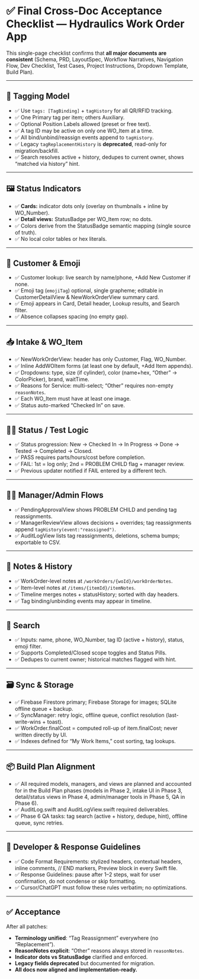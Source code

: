 # ✅ Final Cross-Doc Acceptance Checklist — Hydraulics Work Order App

This single-page checklist confirms that **all major documents are consistent** (Schema, PRD, LayoutSpec, Workflow Narratives, Navigation Flow, Dev Checklist, Test Cases, Project Instructions, Dropdown Template, Build Plan).

---

## 🔄 Tagging Model
- ✅ Use `tags: [TagBinding]` + `tagHistory` for all QR/RFID tracking.  
- ✅ One Primary tag per item; others Auxiliary.  
- ✅ Optional Position Labels allowed (preset or free text).  
- ✅ A tag ID may be active on only one WO_Item at a time.  
- ✅ All bind/unbind/reassign events append to `tagHistory`.  
- ✅ Legacy `tagReplacementHistory` is **deprecated**, read-only for migration/backfill.  
- ✅ Search resolves active + history, dedupes to current owner, shows “matched via history” hint.

---

## 🖼️ Status Indicators
- ✅ **Cards:** indicator dots only (overlay on thumbnails + inline by WO_Number).  
- ✅ **Detail views:** StatusBadge per WO_Item row; no dots.  
- ✅ Colors derive from the StatusBadge semantic mapping (single source of truth).  
- ✅ No local color tables or hex literals.  

---

## 👤 Customer & Emoji
- ✅ Customer lookup: live search by name/phone, +Add New Customer if none.  
- ✅ Emoji tag (`emojiTag`) optional, single grapheme; editable in CustomerDetailView & NewWorkOrderView summary card.  
- ✅ Emoji appears in Card, Detail header, Lookup results, and Search filter.  
- ✅ Absence collapses spacing (no empty gap).  

---

## 📥 Intake & WO_Item
- ✅ NewWorkOrderView: header has only Customer, Flag, WO_Number.  
- ✅ Inline AddWOItem forms (at least one by default, +Add Item appends).  
- ✅ Dropdowns: type, size (if cylinder), color (name+hex, “Other” → ColorPicker), brand, waitTime.  
- ✅ Reasons for Service: multi-select; “Other” requires non-empty `reasonNotes`.  
- ✅ Each WO_Item must have at least one image.  
- ✅ Status auto-marked “Checked In” on save.  

---

## 🧑‍🔧 Status / Test Logic
- ✅ Status progression: New → Checked In → In Progress → Done → Tested → Completed → Closed.  
- ✅ PASS requires parts/hours/cost before completion.  
- ✅ FAIL: 1st = log only; 2nd = PROBLEM CHILD flag + manager review.  
- ✅ Previous updater notified if FAIL entered by a different tech.  

---

## 👨‍💼 Manager/Admin Flows
- ✅ PendingApprovalView shows PROBLEM CHILD and pending tag reassignments.  
- ✅ ManagerReviewView allows decisions + overrides; tag reassignments append `tagHistory(event:"reassigned")`.  
- ✅ AuditLogView lists tag reassignments, deletions, schema bumps; exportable to CSV.  

---

## 📑 Notes & History
- ✅ WorkOrder-level notes at `/workOrders/{woId}/workOrderNotes`.  
- ✅ Item-level notes at `/items/{itemId}/itemNotes`.  
- ✅ Timeline merges notes + statusHistory; sorted with day headers.  
- ✅ Tag binding/unbinding events may appear in timeline.  

---

## 🔎 Search
- ✅ Inputs: name, phone, WO_Number, tag ID (active + history), status, emoji filter.  
- ✅ Supports Completed/Closed scope toggles and Status Pills.  
- ✅ Dedupes to current owner; historical matches flagged with hint.  

---

## 🗃️ Sync & Storage
- ✅ Firebase Firestore primary; Firebase Storage for images; SQLite offline queue + backup.  
- ✅ SyncManager: retry logic, offline queue, conflict resolution (last-write-wins + toast).  
- ✅ WorkOrder.finalCost = computed roll-up of item.finalCost; never written directly by UI.  
- ✅ Indexes defined for “My Work Items,” cost sorting, tag lookups.  

---

## 📦 Build Plan Alignment
- ✅ All required models, managers, and views are planned and accounted for in the Build Plan phases (models in Phase 2, intake UI in Phase 3, detail/status views in Phase 4, admin/manager tools in Phase 5, QA in Phase 6).  
- ✅ AuditLog.swift and AuditLogView.swift required deliverables.  
- ✅ Phase 6 QA tasks: tag search (active + history, dedupe, hint), offline queue, sync retries.  

---

## 🧾 Developer & Response Guidelines
- ✅ Code Format Requirements: stylized headers, contextual headers, inline comments, // END markers, Preview block in every Swift file.  
- ✅ Response Guidelines: pause after 1–2 steps, wait for user confirmation, do not condense or skip formatting.  
- ✅ Cursor/ChatGPT must follow these rules verbatim; no optimizations.  

---

## ✅ Acceptance
After all patches:
- **Terminology unified**: “Tag Reassignment” everywhere (no “Replacement”).  
- **ReasonNotes explicit**: “Other” reasons always stored in `reasonNotes`.  
- **Indicator dots vs StatusBadge** clarified and enforced.  
- **Legacy fields deprecated** but documented for migration.  
- **All docs now aligned and implementation-ready.**